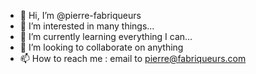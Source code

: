 - 👋 Hi, I’m @pierre-fabriqueurs
- 👀 I’m interested in many things...
- 🌱 I’m currently learning everything I can...
- 💞️ I’m looking to collaborate on anything
- 📫 How to reach me : email to pierre@fabriqueurs.com

<!---
pierre-fabriqueurs/pierre-fabriqueurs is a ✨ special ✨ repository because its `README.md` (this file) appears on your GitHub profile.
You can click the Preview link to take a look at your changes.
--->
